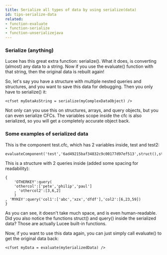 ```yaml
---
title: Serialize all types of data by using serialize(data)
id: tips-serialize-data
related:
- function-evaluate
- function-serialize
- function-unserializejava
---
```


### Serialize (anything) ###

Lucee has this great extra function: serialize(). What it does, is converting (almost) any data to a string. Now if you use the evaluate() function with that string, then the original data is rebuilt again!

So, let's say you have a structure with multiple nested queries and structures, and you want to save this data for debugging. Then you only have to serialize() it:

	<cfset myDataAsString = serialize(myComplexDataObject) />

Not only can you use this on structures, arrays, and query objects, but you can even serialize CFCs. The variables scope inside the cfc is also serialized, so you will get a completely accurate object back.

### Some examples of serialized data ###

This is the component test.cfc, which has 2 variables inside, test and test2:

	evaluateComponent('test','6ad49215baf34832c9c00177d97ef513',struct(),struct('TEST':1,'TEST2':2))

This is a structure with 2 queries inside (added some spacing for readability):

```lucee
{
	'OTHERKEY':query(
	'othercol':['pete','philip','paul']
	, 'othercol2':[3,6,2]
	)
, 'MYKEY':query('col1':['abc','xzx','dfdf'],'col2':[6,23,59])
}
```

As you can see, it doesn't take much space, and is even human-readable. Did you also notice the functions struct() and query() inside the serialized data? Those are actually Lucee built-in functions.

Now, if you want to use this data again, you can just simply call evaluate() to get the original data back:

```lucee
<cfset myData = evaluate(mySerializedData) />
```
